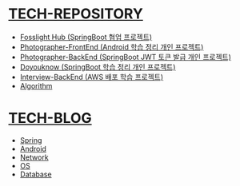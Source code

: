 # [TECH-REPOSITORY](https://github.com/Gseungmin/Tech-blog)
* [Fosslight Hub (SpringBoot 협업 프로젝트)](https://six-mass-051.notion.site/Fosslight-Hub-c7259bb3917346fbaa8d51c1c89fb946)
* [Photographer-FrontEnd (Android 학습 정리 개인 프로젝트)](https://github.com/Gseungmin/UmcAndroid)
* [Photographer-BackEnd (SpringBoot JWT 토큰 발급 개인 프로젝트)](https://github.com/Gseungmin/JWTStudy)
* [Doyouknow (SpringBoot 학습 정리 개인 프로젝트)](https://github.com/Gseungmin/Doyouknow)
* [Interview-BackEnd (AWS 배포 학습 프로젝트)](https://github.com/Gseungmin/InterviewProject-BE)
* [Algorithm](https://github.com/Gseungmin/Algorithm)

# [TECH-BLOG](https://six-mass-051.notion.site/b7c21103db2c4e79b33c91b7386a3a65?v=8a635477f98e4b8dbd7cc438d4dd81a7)

* [Spring](https://six-mass-051.notion.site/dd98865bb5d94dc6bf0c6510a932a9b8?v=f294f6f5a06a45e99aa820f6cee3b3d2)
* [Android](https://six-mass-051.notion.site/Android-c9cb99610e4b4741b3006199fb74d0d6)
* [Network](https://six-mass-051.notion.site/9f31dcd5139e4b1596be6f937ec9beb4)
* [OS]()
* [Database]()
